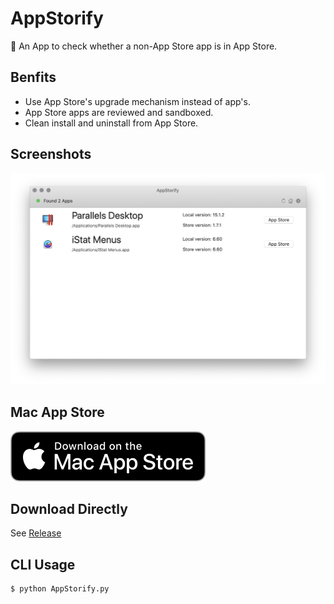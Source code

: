 # AppStorify
🍎 An App to check whether a non-App Store app is in App Store.

## Benfits

* Use App Store's upgrade mechanism instead of app's.
* App Store apps are reviewed and sandboxed.
* Clean install and uninstall from App Store.

## Screenshots

![Screenshot of AppStorify](https://github.com/rwv/AppStorify/blob/main/img/README/Screenshot.png?raw=true)
## Mac App Store

[![Download on the Mac App Store](https://raw.githubusercontent.com/rwv/AppStorify/main/img/README/Download_on_the_Mac_App_Store_Badge.svg)](https://apps.apple.com/us/app/appstorify/id1591245624)

## Download Directly

See [Release](https://github.com/rwv/AppStorify/releases)

## CLI Usage

``` bash
$ python AppStorify.py
```
